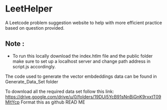 # LeetHelper

A Leetcode problem suggestion website to help with more efficient practice based on question provided.

## Note : 
* To run this locally download the index.htlm file and the public folder make sure to set up a localhost server and change path address in script.js accordingly.

The code used to generate the vector embdeddings data can be found in Generate_Data_Set folder

To download all the required data set follow this link: https://drive.google.com/drive/u/0/folders/19DUi5YcB91sNnBjGnK9rxxtT09MltYcp
Format this as github READ ME
